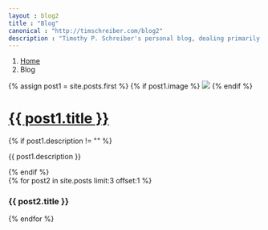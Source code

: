 ```yaml
---
layout : blog2
title : "Blog"
canonical : "http://timschreiber.com/blog2"
description : "Timothy P. Schreiber's personal blog, dealing primarily with software development, but also dabbling in songwriting, food, and gardening from time to time."
---
```


<ol class="breadcrumb">
	<li><a href="/">Home</a></li>
	<li>Blog</li>
</ol>

<div class="row">
	<div class="col-xs-12 col-md-8">
		<div class="row">
			<div class="col-xs-12">
				{% assign post1 = site.posts.first %}
				{% if post1.image %}
					<img src="/img/{{ post1.image }}" class="img-rounded" style="max-width:100%" />
				{% endif %}
				<h1><a href="{{ post1.url }}">{{ post1.title }}</a></h1>
				{% if post1.description != "" %}
					<p>{{ post1.description }}</p>
				{% endif %}
			</div>
			{% for post2 in site.posts limit:3 offset:1 %}
				<div class="col-xs-12 col-md-4">
					<h3>{{ post2.title }}</h3>
				</div>
			{% endfor %}
		</div>
	</div>
</div>
